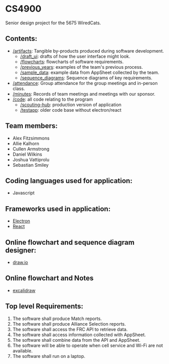 # CS4900

Senior design project for the 5675 WiredCats.

## Contents:

- [/artifacts](/artifacts/): Tangible by-products produced during software development.
  - [/draft_ui](/artifacts/draft_ui/): drafts of how the user interface might look.
  - [/flowcharts](/artifacts/flowcharts/): flowcharts of software requirements.
  - [/previous_years](/artifacts/previous_years/): examples of the team's previous process.
  - [/sample_data](/artifacts/sample_data/): example data from AppSheet collected by the team.
  - [/sequence_diagrams](/artifacts/sequence_diagrams/): Sequence diagrams of key requirements.
- [/attendance](/attendance/): Group attendance for the group meetings and in-person class.
- [/minutes](/minutes/): Records of team meetings and meetings with our sponsor.
- [/code](/code/): all code relating to the program
  - [/scouting-hub](/code/scouting-hub/): production version of application
  - [/testapp](/code/testapp/): older code base without electron/react

## Team members:

- Alex Fitzsimmons
- Allie Kalhorn
- Cullen Armstrong
- Daniel Wilkins
- Joshua Vattiprolu
- Sebastian Smiley

## Coding languages used for application:

- Javascript

## Frameworks used in application:

- [Electron](https://www.electronjs.org/)
- [React](https://react.dev/)

## Online flowchart and sequence diagram designer:

- [draw.io](https://app.diagrams.net/)

## Online flowchart and Notes

- [excalidraw](https://excalidraw.com/)

## Top level Requirements:

1. The software shall produce Match reports.
2. The software shall produce Alliance Selection reports.
3. The software shall access the FRC API to retrieve data.
4. The software shall access information collected with AppSheet.
5. The software shall combine data from the API and AppSheet.
6. The software will be able to operate when cell service and Wi-Fi are not available.
7. The software shall run on a laptop.
